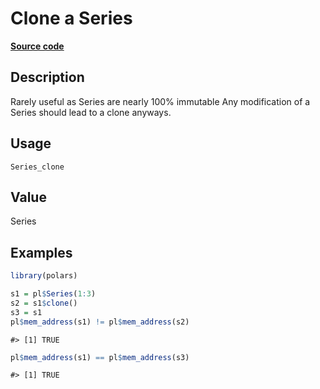 
# Clone a Series

[**Source code**](https://github.com/pola-rs/r-polars/tree/main/R/#L)

## Description

Rarely useful as Series are nearly 100% immutable Any modification of a
Series should lead to a clone anyways.

## Usage

<pre><code class='language-R'>Series_clone
</code></pre>

## Value

Series

## Examples

``` r
library(polars)

s1 = pl$Series(1:3)
s2 = s1$clone()
s3 = s1
pl$mem_address(s1) != pl$mem_address(s2)
```

    #> [1] TRUE

``` r
pl$mem_address(s1) == pl$mem_address(s3)
```

    #> [1] TRUE
